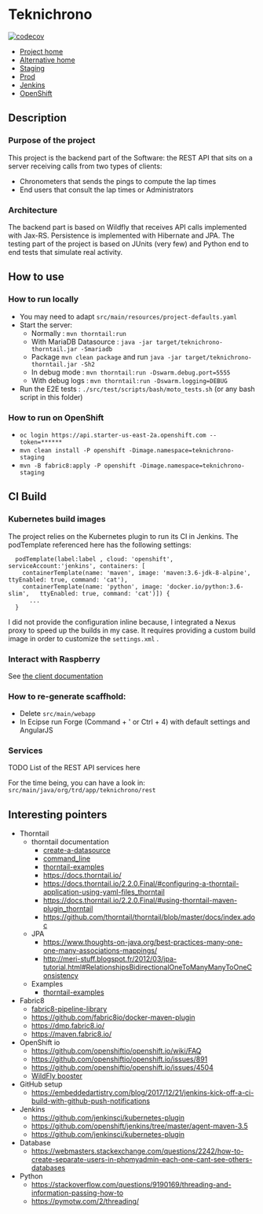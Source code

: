 # Teknichrono

[![codecov](https://codecov.io/gh/fabricepipart/teknichrono/branch/master/graph/badge.svg)](https://codecov.io/gh/fabricepipart/teknichrono)

* [Project home](https://github.com/fabricepipart/teknichrono)
* [Alternative home](https://bitbucket.org/trdteam/teknichrono/overview)
* [Staging](http://teknichrono-fabrice-pipart-stage.b542.starter-us-east-2a.openshiftapps.com/)
* [Prod](http://frontend-fabrice-pipart-run.b542.starter-us-east-2a.openshiftapps.com/)
* [Jenkins](https://jenkins.openshift.io/job/fabricepipart/job/teknichrono/)
* [OpenShift](https://console.starter-us-east-2a.openshift.com/console/project/fabrice-pipart/browse/pipelines)

## Description

### Purpose of the project

This project is the backend part of the Software: the REST API that sits on a server receiving calls from two types of clients:

* Chronometers that sends the pings to compute the lap times
* End users that consult the lap times or Administrators

### Architecture

The backend part is based on Wildfly that receives API calls implemented with Jax-RS. Persistence is implemented with Hibernate and JPA.
The testing part of the project is based on JUnits (very few) and Python end to end tests that simulate real activity.

## How to use

### How to run locally

* You may need to adapt ```src/main/resources/project-defaults.yaml```
* Start the server:
  * Normally : ```mvn thorntail:run``` 
  * With MariaDB Datasource : ```java -jar target/teknichrono-thorntail.jar -Smariadb```
  * Package ```mvn clean package``` and run ```java -jar target/teknichrono-thorntail.jar -Sh2```
  * In debug mode : ```mvn thorntail:run -Dswarm.debug.port=5555```
  * With debug logs : ```mvn thorntail:run -Dswarm.logging=DEBUG```
* Run the E2E tests : ```./src/test/scripts/bash/moto_tests.sh``` (or any bash script in this folder)

### How to run on OpenShift

* ```oc login https://api.starter-us-east-2a.openshift.com --token=******```
* ```mvn clean install -P openshift -Dimage.namespace=teknichrono-staging```
* ```mvn -B fabric8:apply -P openshift -Dimage.namespace=teknichrono-staging```

## CI Build

### Kubernetes build images
The project relies on the Kubernetes plugin to run its CI in Jenkins.
The podTemplate referenced here has the following settings:
```
  podTemplate(label:label , cloud: 'openshift', serviceAccount:'jenkins', containers: [	
    containerTemplate(name: 'maven', image: 'maven:3.6-jdk-8-alpine',	ttyEnabled: true, command: 'cat'),	
    containerTemplate(name: 'python', image: 'docker.io/python:3.6-slim',	ttyEnabled: true, command: 'cat')]) {
      ...
  }
```
I did not provide the configuration inline because, I integrated a Nexus proxy to speed up the builds in my case. It requires providing a custom build image in order to customize the ```settings.xml``` .

### Interact with Raspberry

See [the client documentation](src/main/client/Readme.md)

### How to re-generate scaffhold:

* Delete ```src/main/webapp```
* In Ecipse run Forge (Command + ' or Ctrl + 4) with default settings and AngularJS

### Services

TODO List of the REST API services here

For the time being, you can have a look in: ```src/main/java/org/trd/app/teknichrono/rest```

## Interesting pointers

* Thorntail
  * thorntail documentation
    * [create-a-datasource](https://howto.thorntail.io/create-a-datasource/)
    * [command_line](https://thorntail.gitbooks.io/thorntail-users-guide/configuration/command_line.html)
    * [thorntail-examples](https://github.com/thorntail/thorntail-examples)
    * https://docs.thorntail.io/
    * https://docs.thorntail.io/2.2.0.Final/#configuring-a-thorntail-application-using-yaml-files_thorntail
    * https://docs.thorntail.io/2.2.0.Final/#using-thorntail-maven-plugin_thorntail
    * https://github.com/thorntail/thorntail/blob/master/docs/index.adoc
  * JPA
    * https://www.thoughts-on-java.org/best-practices-many-one-one-many-associations-mappings/
    * http://meri-stuff.blogspot.fr/2012/03/jpa-tutorial.html#RelationshipsBidirectionalOneToManyManyToOneConsistency
  * Examples
    * [thorntail-examples](https://github.com/thorntail/thorntail-examples)
* Fabric8
  * [fabric8-pipeline-library](https://github.com/fabric8io/fabric8-pipeline-library)
  * https://github.com/fabric8io/docker-maven-plugin
  * https://dmp.fabric8.io/
  * https://maven.fabric8.io/
* OpenShift io
  * https://github.com/openshiftio/openshift.io/wiki/FAQ
  * https://github.com/openshiftio/openshift.io/issues/891
  * https://github.com/openshiftio/openshift.io/issues/4504
  * [WildFly booster](https://github.com/openshiftio/booster-parent/blob/master/pom.xml)
* GitHub setup
  * https://embeddedartistry.com/blog/2017/12/21/jenkins-kick-off-a-ci-build-with-github-push-notifications
* Jenkins
  * https://github.com/jenkinsci/kubernetes-plugin
  * https://github.com/openshift/jenkins/tree/master/agent-maven-3.5
  * https://github.com/jenkinsci/kubernetes-plugin
* Database
  * https://webmasters.stackexchange.com/questions/2242/how-to-create-separate-users-in-phpmyadmin-each-one-cant-see-others-databases
* Python
  * https://stackoverflow.com/questions/9190169/threading-and-information-passing-how-to
  * https://pymotw.com/2/threading/